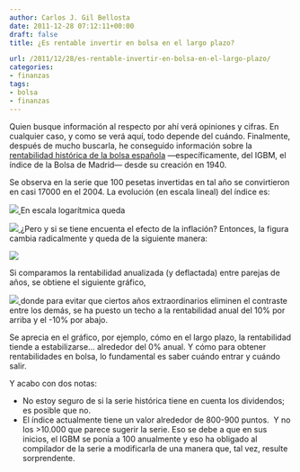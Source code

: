 ```yaml
---
author: Carlos J. Gil Bellosta
date: 2011-12-28 07:12:11+00:00
draft: false
title: ¿Es rentable invertir en bolsa en el largo plazo?

url: /2011/12/28/es-rentable-invertir-en-bolsa-en-el-largo-plazo/
categories:
- finanzas
tags:
- bolsa
- finanzas
---
```


Quien busque información al respecto por ahí verá opiniones y cifras. En cualquier caso, y como se verá aquí, todo depende del cuándo. Finalmente, después de mucho buscarla, he conseguido información sobre la [rentabilidad histórica de la bolsa española](http://web.iese.edu/PabloFernandez/plantillas/Figurasguia.htm) —específicamente, del IGBM, el índice de la Bolsa de Madrid— desde su creación en 1940.

Se observa en la serie que 100 pesetas invertidas en tal año se convirtieron en casi 17000 en el 2004. La evolución (en escala lineal) del índice es:

[![](/wp-uploads/2011/12/igbm_linear.png)
](/wp-uploads/2011/12/igbm_linear.png)En escala logarítmica queda

[![](/wp-uploads/2011/12/igbm_log.png)
](/wp-uploads/2011/12/igbm_log.png)¿Pero y si se tiene encuenta el efecto de la inflación? Entonces, la figura cambia radicalmente y queda de la siguiente manera:

[![](/wp-uploads/2011/12/igbm_deflactado.png)
](/wp-uploads/2011/12/igbm_deflactado.png)

Si comparamos la rentabilidad anualizada (y deflactada) entre parejas de años, se obtiene el siguiente gráfico,

[![](/wp-uploads/2011/12/matriz_rentabilidades.png)
](/wp-uploads/2011/12/matriz_rentabilidades.png)donde para evitar que ciertos años extraordinarios eliminen el contraste entre los demás, se ha puesto un techo a la rentabilidad anual del 10% por arriba y el -10% por abajo.

Se aprecia en el gráfico, por ejemplo, cómo en el largo plazo, la rentabilidad tiende a estabilizarse... alrededor del 0% anual. Y cómo para obtener rentabilidades en bolsa, lo fundamental es saber cuándo entrar y cuándo salir.

Y acabo con dos notas:

* No estoy seguro de si la serie histórica tiene en cuenta los dividendos; es posible que no.
* El índice actualmente tiene un valor alrededor de 800-900 puntos.  Y no los >10.000 que parece sugerir la serie. Eso se debe a que en sus inicios, el IGBM se ponía a 100 anualmente y eso ha obligado al compilador de la serie a modificarla de una manera que, tal vez, resulte sorprendente.




